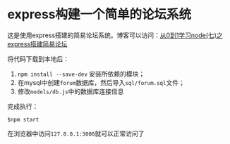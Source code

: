 # express构建一个简单的论坛系统  

这是使用express搭建的简易论坛系统。博客可以访问：[从0到1学习node(七)之express搭建简易论坛](https://www.xiabingbao.com/node/2017/02/20/node-express-forum.html) 

将代码下载到本地后：  

1. `npm install --save-dev` 安装所依赖的模块；  
2. 在mysql中创建`forum`数据库，然后导入`sql/forum.sql`文件；  
3. 修改`models/db.js`中的数据库连接信息  

完成执行：  

```
$npm start
```

在浏览器中访问`127.0.0.1:3000`就可以正常访问了